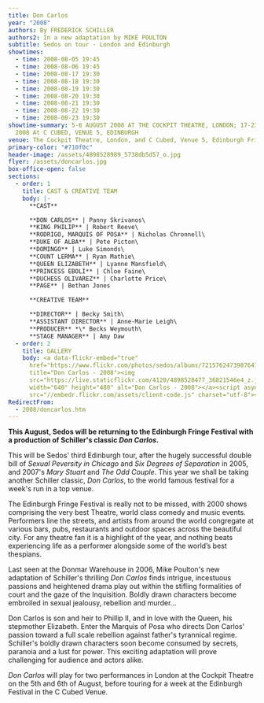 ```yaml
---
title: Don Carlos
year: "2008"
authors: By FREDERICK SCHILLER
authors2: In a new adaptation by MIKE POULTON
subtitle: Sedos on tour - London and Edinburgh
showtimes:
  - time: 2008-08-05 19:45
  - time: 2008-08-06 19:45
  - time: 2008-08-17 19:30
  - time: 2008-08-18 19:30
  - time: 2008-08-19 19:30
  - time: 2008-08-20 19:30
  - time: 2008-08-21 19:30
  - time: 2008-08-22 19:30
  - time: 2008-08-23 19:30
showtime-summary: 5-6 AUGUST 2008 AT THE COCKPIT THEATRE, LONDON; 17-23 AUGUST
  2008 At C CUBED, VENUE 5, EDINBURGH
venue: The Cockpit Theatre, London, and C Cubed, Venue 5, Edinburgh Fringe Festival
primary-color: "#710f0c"
header-image: /assets/4898528989_5738db5d57_o.jpg
flyer: /assets/doncarlos.jpg
box-office-open: false
sections:
  - order: 1
    title: CAST & CREATIVE TEAM
    body: |-
      **CAST**

      **DON CARLOS** | Panny Skrivanos\
      **KING PHILIP** | Robert Reeve\
      **RODRIGO, MARQUIS OF POSA** | Nicholas Chronnell\
      **DUKE OF ALBA** | Pete Picton\
      **DOMINGO** | Luke Simonds\
      **COUNT LERMA** | Ryan Mathie\
      **QUEEN ELIZABETH** | Lyanne Mansfield\
      **PRINCESS EBOLI** | Chloe Faine\
      **DUCHESS OLIVAREZ** | Charlotte Price\
      **PAGE** | Bethan Jones

      **CREATIVE TEAM**

      **DIRECTOR** | Becky Smith\
      **ASSISTANT DIRECTOR** | Anne-Marie Leigh\
      **PRODUCER** *\* Becks Weymouth\
      **STAGE MANAGER** | Amy Daw
  - order: 2
    title: GALLERY
    body: <a data-flickr-embed="true"
      href="https://www.flickr.com/photos/sedos/albums/72157624739876470"
      title="Don Carlos - 2008"><img
      src="https://live.staticflickr.com/4120/4898528477_36821546e4_z.jpg"
      width="640" height="480" alt="Don Carlos - 2008"></a><script async
      src="//embedr.flickr.com/assets/client-code.js" charset="utf-8"></script>
RedirectFrom:
  - 2008/doncarlos.htm
---
```

**This August, Sedos will be returning to the Edinburgh Fringe Festival with a production of Schiller's classic *Don Carlos*.**

This will be Sedos' third Edinburgh tour, after the hugely successful double bill of *Sexual Peversity in Chicago* and *Six Degrees of Separation* in 2005, and 2007's *Mary Stuart* and *The Odd Couple*. This year we shall be taking another Schiller classic, *Don Carlos*, to the world famous festival for a week's run in a top venue.

The Edinburgh Fringe Festival is really not to be missed, with 2000 shows comprising the very best Theatre, world class comedy and music events. Performers line the streets, and artists from around the world congregate at various bars, pubs, restaurants and outdoor spaces across the beautiful city. For any theatre fan it is a highlight of the year, and nothing beats experiencing life as a performer alongside some of the world’s best thespians.

Last seen at the Donmar Warehouse in 2006, Mike Poulton's new adaptation of Schiller's thrilling *Don Carlos* finds intrigue, incestuous passions and heightened drama play out within the stifling formalities of court and the gaze of the Inquisition. Boldly drawn characters become embroiled in sexual jealousy, rebellion and murder…

Don Carlos is son and heir to Phillip II, and in love with the Queen, his stepmother Elizabeth. Enter the Marquis of Posa who directs Don Carlos' passion toward a full scale rebellion against father's tyrannical regime. Schiller's boldly drawn characters soon become consumed by secrets, paranoia and a lust for power. This exciting adaptation will prove challenging for audience and actors alike.

*Don Carlos* will play for two performances in London at the Cockpit Theatre on the 5th and 6th of August, before touring for a week at the Edinburgh Festival in the C Cubed Venue.